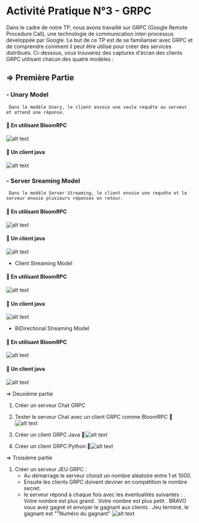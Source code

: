 # Activité Pratique N°3 - GRPC

Dans le cadre de notre TP, nous avons travaillé sur GRPC (Google Remote Procedure Call), une technologie de communication inter-processus développée par Google. Le but de ce TP est de se familiariser avec GRPC et de comprendre comment il peut être utilisé pour créer des services distribués.
Ci-dessous, vous trouverez des captures d'écran des clients GRPC utilisant chacun des quatre modèles :

## => Première Partie 

### - Unary Model
     Dans le modèle Unary, le client envoie une seule requête au serveur et attend une réponse. 

#### 🎯 En utilisant BloomRPC
![alt text](https://user-images.githubusercontent.com/116807307/235531460-5d029f66-e48d-4f4d-8f4e-feb44c2fe738.gif)
#### 🎯 Un client java 
![alt text](https://user-images.githubusercontent.com/116807307/235531614-4d344e06-37a7-4976-b4df-35442acc2124.gif)
### - Server Sreaming Model
     Dans le modèle Server Streaming, le client envoie une requête et le serveur envoie plusieurs réponses en retour.

#### 🎯 En utilisant BloomRPC
![alt text](https://user-images.githubusercontent.com/116807307/235536289-970455af-08b9-4631-8e55-33d8698e6f66.gif)

#### 🎯 Un client java 
![alt text](https://user-images.githubusercontent.com/116807307/235536001-2f27f45d-9c6a-4fce-8c30-153bfa5d0549.gif)


- Client Streaming Model

#### 🎯 En utilisant BloomRPC
![alt text](https://user-images.githubusercontent.com/116807307/235536715-e63634d1-021f-45b4-961d-6d23ff01007a.gif)

#### 🎯 Un client java
![alt text](https://user-images.githubusercontent.com/116807307/235540574-70df1e6d-04a2-4a02-a9bd-96b25510d879.gif)


- BiDirectional Streaming Model
#### 🎯 En utilisant BloomRPC
![alt text](https://github.com/SanaeBelfrouh/TP3_GRPC/assets/116807307/8e52208c-fbec-4994-ba9f-219088bc4f4b)

#### 🎯 Un client java 
![alt text](https://github.com/SanaeBelfrouh/TP3_GRPC/assets/116807307/460d56fb-b1da-4400-bc58-f9a66312511d)


=> Deuxième partie
 1. Créer un serveur Chat GRPC
 2. Tester le serveur Chat avec un client GRPC comme BloomRPC
 🎯![alt text](https://github.com/SanaeBelfrouh/TP3_GRPC/assets/116807307/869af2d3-6ae6-4297-be7c-950479752bff)

 3. Créer un client GRPC Java
 🎯![alt text](https://github.com/SanaeBelfrouh/TP3_GRPC/assets/116807307/84b8c977-fcd2-482a-a561-919d0b02f01e)

 4. Créer un client GRPC Python
 🎯![alt text](https://github.com/SanaeBelfrouh/TP3_GRPC/assets/116807307/5957860a-18f7-44aa-8895-4ae9019fdd73)

=> Troisième partie
 1. Créer un serveur JEU GRPC :
     - Au démarrage le serveur choisit un nombre aléatoire entre 1 et 1000. 
     - Ensuite les clients GRPC doivent deviner en compétition le nombre secret.
     - le serveur répond à chaque fois avec les éventualités suivantes :
        . Votre nombre est plus grand
        . Votre nombre est plus petit
        . BRAVO vous avez gagné et envoyer le gagnant aux clients
        . Jeu terminé, le gagnant est ""Numéro du gagnant"
![alt text](https://github.com/SanaeBelfrouh/TP3_GRPC/assets/116807307/d936c1b4-408c-4291-8789-c6544fcef2a5)

